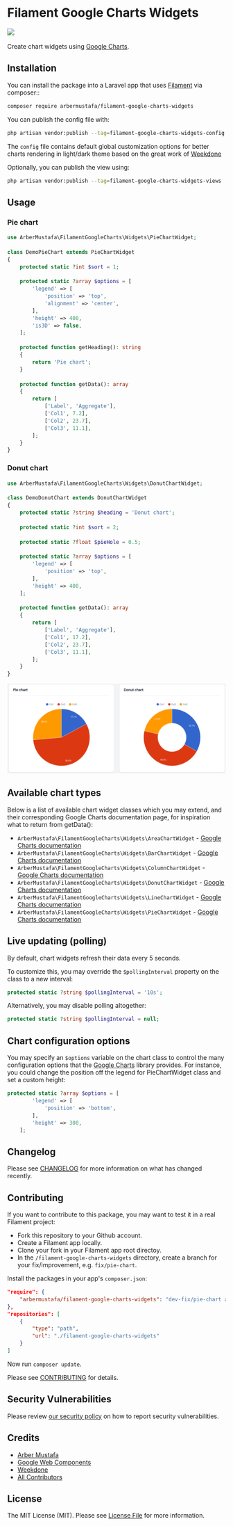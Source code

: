 # Filament Google Charts Widgets

![](https://banners.beyondco.de/Filament%20Google%20Charts%20Widgets.png?theme=light&packageManager=composer+require&packageName=arbermustafa%2Ffilament-google-charts-widgets&pattern=architect&style=style_1&description=Chart+widgets+using+Google+Charts&md=1&showWatermark=0&fontSize=100px&images=chart-pie)

Create chart widgets using [Google Charts](https://developers.google.com/chart).

## Installation

You can install the package into a Laravel app that uses [Filament](https://filamentphp.com) via composer::

```bash
composer require arbermustafa/filament-google-charts-widgets
```

You can publish the config file with:

```bash
php artisan vendor:publish --tag=filament-google-charts-widgets-config
```
The `config` file contains default global customization options for better charts rendering in light/dark theme based on the great work of [Weekdone](https://github.com/weekdone/GoogleChartStyles)

Optionally, you can publish the view using:

```bash
php artisan vendor:publish --tag=filament-google-charts-widgets-views
```

## Usage

### Pie chart

```php
use ArberMustafa\FilamentGoogleCharts\Widgets\PieChartWidget;

class DemoPieChart extends PieChartWidget
{
    protected static ?int $sort = 1;

    protected static ?array $options = [
        'legend' => [
            'position' => 'top',
            'alignment' => 'center',
        ],
        'height' => 400,
        'is3D' => false,
    ];

    protected function getHeading(): string
    {
        return 'Pie chart';
    }

    protected function getData(): array
    {
        return [
            ['Label', 'Aggregate'],
            ['Col1', 7.2],
            ['Col2', 23.7],
            ['Col3', 11.1],
        ];
    }
}
```

### Donut chart

```php
use ArberMustafa\FilamentGoogleCharts\Widgets\DonutChartWidget;

class DemoDonutChart extends DonutChartWidget
{
    protected static ?string $heading = 'Donut chart';

    protected static ?int $sort = 2;

    protected static ?float $pieHole = 0.5;

    protected static ?array $options = [
        'legend' => [
            'position' => 'top',
        ],
        'height' => 400,
    ];

    protected function getData(): array
    {
        return [
            ['Label', 'Aggregate'],
            ['Col1', 17.2],
            ['Col2', 23.7],
            ['Col3', 11.1],
        ];
    }
}
```

![Pie & Donut charts](./docs/images/demo-charts.png)

## Available chart types
Below is a list of available chart widget classes which you may extend, and their corresponding Google Charts documentation page, for inspiration what to return from getData():

- `ArberMustafa\FilamentGoogleCharts\Widgets\AreaChartWidget` - [Google Charts documentation](https://developers.google.com/chart/interactive/docs/gallery/areachart#configuration-options)
- `ArberMustafa\FilamentGoogleCharts\Widgets\BarChartWidget` - [Google Charts documentation](https://developers.google.com/chart/interactive/docs/gallery/barchart#configuration-options)
- `ArberMustafa\FilamentGoogleCharts\Widgets\ColumnChartWidget` - [Google Charts documentation](https://developers.google.com/chart/interactive/docs/gallery/columnchart#configuration-options)
- `ArberMustafa\FilamentGoogleCharts\Widgets\DonutChartWidget` - [Google Charts documentation](https://developers.google.com/chart/interactive/docs/gallery/piechart#donut)
- `ArberMustafa\FilamentGoogleCharts\Widgets\LineChartWidget` - [Google Charts documentation](https://developers.google.com/chart/interactive/docs/gallery/linechart#configuration-options)
- `ArberMustafa\FilamentGoogleCharts\Widgets\PieChartWidget` - [Google Charts documentation](https://developers.google.com/chart/interactive/docs/gallery/piechart#configuration-options)

## Live updating (polling)

By default, chart widgets refresh their data every 5 seconds.

To customize this, you may override the `$pollingInterval` property on the class to a new interval:

```php
protected static ?string $pollingInterval = '10s';
```

Alternatively, you may disable polling altogether:

```php
protected static ?string $pollingInterval = null;
```

## Chart configuration options

You may specify an `$options` variable on the chart class to control the many configuration options that the [Google Charts](https://developers.google.com/chart) library provides. For instance, you could change the position off the legend for PieChartWidget class and set a custom height:

```php
protected static ?array $options = [
        'legend' => [
            'position' => 'bottom',
        ],
        'height' => 300,
    ];
```

## Changelog

Please see [CHANGELOG](CHANGELOG.md) for more information on what has changed recently.

## Contributing

If you want to contribute to this package, you may want to test it in a real Filament project:
- Fork this repository to your Github account.
- Create a Filament app locally.
- Clone your fork in your Filament app root directoy.
- In the `/filament-google-charts-widgets` directory, create a branch for your fix/improvement, e.g. `fix/pie-chart`.

Install the packages in your app's `composer.json`:

```json
"require": {
    "arbermustafa/filament-google-charts-widgets": "dev-fix/pie-chart as main-dev",
},
"repositories": [
    {
        "type": "path",
        "url": "./filament-google-charts-widgets"
    }
]
```

Now run `composer update`.

Please see [CONTRIBUTING](.github/CONTRIBUTING.md) for details.

## Security Vulnerabilities

Please review [our security policy](../../security/policy) on how to report security vulnerabilities.

## Credits

- [Arber Mustafa](https://github.com/arbermustafa)
- [Google Web Components](https://github.com/GoogleWebComponents/google-chart)
- [Weekdone](https://github.com/weekdone/GoogleChartStyles)
- [All Contributors](../../contributors)

## License

The MIT License (MIT). Please see [License File](LICENSE.md) for more information.